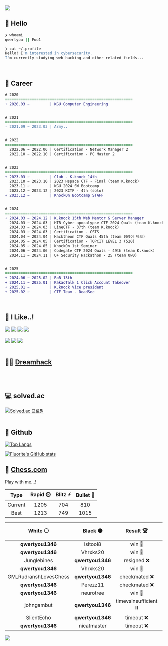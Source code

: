 <div align=left>
  <img src="https://capsule-render.vercel.app/api?type=waving&height=300&color=00f0e0&text=•⩊•" />
<br>

## 👋 Hello
```zsh
❯ whoami
qwertyou || Foo1

❯ cat ~/.profile
Hello! I'm interested in cybersecurity.
I'm currently studying web hacking and other related fields...
```
<br>
  
## 🌱 Career
```diff
# 2020
=========================================================
+ 2020.03 ~         | KGU Computer Engineering


# 2021
=========================================================
- 2021.09 ~ 2023.03 | Army..


# 2022
=========================================================
  2022.06 ~ 2022.06 | Certification - Network Manager 2
  2022.10 ~ 2022.10 | Certification - PC Master 2


# 2023
=========================================================
+ 2023.03 ~         | Club - K.knock 14th
  2023.10 ~ 2023.10 | 2023 Hspace CTF - Final (team K.knock)
  2023.11 ~         | KGU 2024 SW Bootcamp
  2023.12 ~ 2023.12 | 2023 KCTF - 4th (solo)
+ 2023.12 ~         | KnockOn Bootcamp STAFF


# 2024
=========================================================
+ 2024.03 ~ 2024.12 | K.knock 15th Web Mentor & Server Manager
  2024.03 ~ 2024.03 | HTB Cyber apocalypse CTF 2024 Quals (team K.knock)
  2024.03 ~ 2024.03 | LineCTF - 37th (team K.knock)
  2024.03 ~ 2024.03 | Certification - CSTS
  2024.04 ~ 2024.04 | Hacktheon CTF Quals 45th (team 팀장이 바보)
  2024.05 ~ 2024.05 | Certification - TOPCIT LEVEL 3 (520)
  2024.05 ~ 2024.05 | KnockOn 1st Seminar
  2024.06 ~ 2024.06 | Codegate CTF 2024 Quals - 49th (team K.knock)
  2024.11 ~ 2024.11 | U+ Security Hackathon - 25 (team 0w0)


# 2025
=========================================================
+ 2024.06 ~ 2025.02 | BoB 13th
+ 2024.11 ~ 2025.01 | KakaoTalk 1 Click Account Takeover
+ 2025.01 ~         | K.knock Vice president
+ 2025.02 ~         | CTF Team - DeadSec
```
<br>

## 🔨 I Like..!
<img src="https://img.shields.io/badge/Java-ED8B00?style=for-the-badge&logo=openjdk&logoColor=white">
<img src="https://img.shields.io/badge/python-3776AB?style=for-the-badge&logo=python&logoColor=white">
<img src="https://img.shields.io/badge/PHP-777BB4?style=for-the-badge&logo=php&logoColor=white">
<img src="https://img.shields.io/badge/Node.js-43853D?style=for-the-badge&logo=node.js&logoColor=white">
<br><br>
<img src="https://img.shields.io/badge/linux-FCC624?style=for-the-badge&logo=linux&logoColor=black"> 
<img src="https://img.shields.io/badge/docker-%230db7ed.svg?style=for-the-badge&logo=docker&logoColor=white">
<img src="https://img.shields.io/badge/GIT-E44C30?style=for-the-badge&logo=git&logoColor=white">
<br><br>

## 👨‍💻 [Dreamhack](https://dreamhack.io/users/40186)
<br><br>


## 💻 solved.ac
[![Solved.ac
프로필](http://mazassumnida.wtf/api/v2/generate_badge?boj=qwertyou)](https://solved.ac/qwertyou)
<br><br>

## 🚀 Github
[![Top Langs](https://github-readme-stats.vercel.app/api/top-langs/?username=qw3rtyou&layout=compact)](https://github.com/qw3rtyou/github-readme-stats)

[![Fluorite's GitHub stats](https://github-readme-stats.vercel.app/api?username=qw3rtyou)](https://github.com/anuraghazra/github-readme-stats)

## 🏁 [Chess.com](https://www.chess.com/)
Play with me...!
<!--START_SECTION:chessStats-->
<!-- Automatically generated with https://github.com/Balastrong/chess-stats-action -->

| Type | Rapid ⏲️ | Blitz ⚡ | Bullet 🔫 |
|:---:|:---:|:---:|:---:|
| Current | 1205 | 704 | 810 |
| Best | 1213 | 749 | 1015 |

| White ⚪ | Black ⚫ | Result 🏆 | Date 📅 | Position 🗺️ | Type 🕕 |
|:---:|:---:|:---:|:---:|:---:|:---:|
| **qwertyou1346** | isitool8 | win 🥇 | 10/10/2025 | <a href="http://www.ee.unb.ca/cgi-bin/tervo/fen.pl?select=6k1/6p1/7p/8/6P1/2R5/6BP/6K1 b - - 2 43">Link</a> | Blitz |
| **qwertyou1346** | Vhrxks20 | win 🥇 | 9/10/2025 | <a href="http://www.ee.unb.ca/cgi-bin/tervo/fen.pl?select=1R2kq2/p6Q/2p2pp1/8/1n6/1P4P1/3P1P1P/6K1 b - - 2 27">Link</a> | Rapid |
| Junglebines | **qwertyou1346** | resigned ❌ | 9/10/2025 | <a href="http://www.ee.unb.ca/cgi-bin/tervo/fen.pl?select=r1bqkbnr/ppp1ppp1/2B5/4P2p/3p1P2/8/PPPP2PP/RNBQK1NR b KQkq - 0 5">Link</a> | Rapid |
| **qwertyou1346** | Vhrxks20 | win 🥇 | 9/10/2025 | <a href="http://www.ee.unb.ca/cgi-bin/tervo/fen.pl?select=3r4/R7/k1p4p/1pB5/1P4p1/2N5/PKP2PPP/4r3 b - - 0 31">Link</a> | Rapid |
| GM_RudranshLovesChess | **qwertyou1346** | checkmated ❌ | 9/10/2025 | <a href="http://www.ee.unb.ca/cgi-bin/tervo/fen.pl?select=r3rk2/pb5Q/1p2p1N1/3q4/3P4/P2B1P2/6PP/R5K1 b - - 4 30">Link</a> | Rapid |
| **qwertyou1346** | Perezz11 | checkmated ❌ | 7/10/2025 | <a href="http://www.ee.unb.ca/cgi-bin/tervo/fen.pl?select=8/pp1k4/2pp4/8/8/8/7r/2K3r1 w - - 8 39">Link</a> | Bullet |
| **qwertyou1346** | neurotree | win 🥇 | 6/10/2025 | <a href="http://www.ee.unb.ca/cgi-bin/tervo/fen.pl?select=8/p2k4/8/8/1N3n2/2KP4/P3q3/8 b - - 2 40">Link</a> | Bullet |
| johngambut | **qwertyou1346** | timevsinsufficient ⏸️ | 6/10/2025 | <a href="http://www.ee.unb.ca/cgi-bin/tervo/fen.pl?select=8/8/8/PK6/8/3k4/8/8 w - - 1 55">Link</a> | Bullet |
| SlientEcho | **qwertyou1346** | timeout ❌ | 6/10/2025 | <a href="http://www.ee.unb.ca/cgi-bin/tervo/fen.pl?select=6k1/ppp3pp/8/5p2/4r2P/1KP2N1R/P3r3/RN6 b - - 8 34">Link</a> | Bullet |
| **qwertyou1346** | nicatmaster | timeout ❌ | 6/10/2025 | <a href="http://www.ee.unb.ca/cgi-bin/tervo/fen.pl?select=1n2R3/7p/6pk/p3Kp2/8/4P3/P1r3PP/8 w - - 0 33">Link</a> | Bullet |

<!--END_SECTION:chessStats-->


<img src="https://capsule-render.vercel.app/api?type=waving&color=00f0e0&height=150&section=footer" />
</div>


